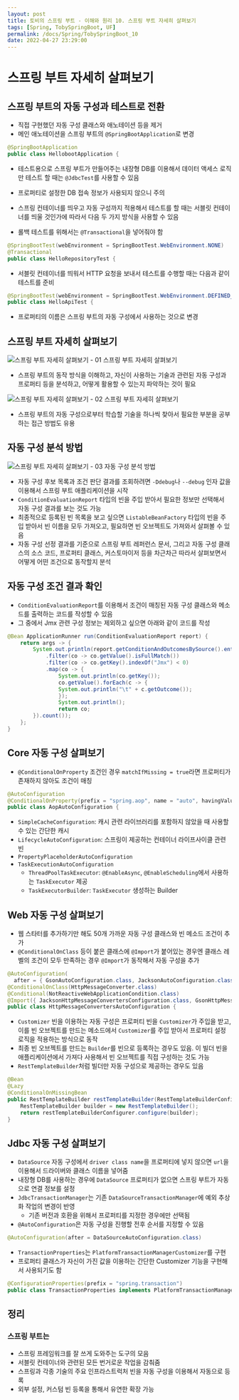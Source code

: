 ```yaml
---
layout: post
title: 토비의 스프링 부트 - 이해와 원리 10. 스프링 부트 자세히 살펴보기
tags: [Spring, TobySpringBoot, UF]
permalink: /docs/Spring/TobySpringBoot_10
date: 2022-04-27 23:29:00
---
```

# 스프링 부트 자세히 살펴보기
## 스프링 부트의 자동 구성과 테스트로 전환
- 직접 구현했던 자동 구성 클래스와 애노테이션 등을 제거
- 메인 애노테이션을 스프링 부트의 `@SpringBootApplication`로 변경

```java
@SpringBootApplication
public class HellobootApplication {
```

- 테스트용으로 스프링 부트가 만들어주는 내장형 DB를 이용해서 데이터 액세스 로직만 테스트 할 때는 `@JdbcTest`를 사용할 수 있음
- 프로퍼티로 설정한 DB 접속 정보가 사용되지 않으니 주의

- 스프링 컨테이너를 띄우고 자동 구성까지 적용해서 테스트를 할 때는 서블릿 컨테이너를 띄울 것인가에 따라서 다음 두 가지 방식을 사용할 수 있음
- 롤백 테스트를 위해서는 `@Transactional`을 넣어줘야 함

```java
@SpringBootTest(webEnvironment = SpringBootTest.WebEnvironment.NONE)
@Transactional
public class HelloRepositoryTest {
```

- 서블릿 컨테이너를 띄워서 HTTP 요청을 보내서 테스트를 수행할 때는 다음과 같이 테스트를 준비

```java
@SpringBootTest(webEnvironment = SpringBootTest.WebEnvironment.DEFINED_PORT)
public class HelloApiTest {
```

- 프로퍼티의 이름은 스프링 부트의 자동 구성에서 사용하는 것으로 변경

## 스프링 부트 자세히 살펴보기

![스프링 부트 자세히 살펴보기 - 01  스프링 부트 자세히 살펴보기](https://user-images.githubusercontent.com/52024566/235309951-13c1d7ea-fe02-41c4-af50-8a207bfb36f9.png)

- 스프링 부트의 동작 방식을 이해하고, 자신이 사용하는 기술과 관련된 자동 구성과 프로퍼티 등을 분석하고, 어떻게 활용할 수 있는지 파악하는 것이 필요

![스프링 부트 자세히 살펴보기 - 02  스프링 부트 자세히 살펴보기](https://user-images.githubusercontent.com/52024566/235309954-5f05b0f5-c9d4-4e23-ad42-89f300d6f939.png)

- 스프링 부트의 자동 구성으로부터 학습할 기술을 하나씩 찾아서 필요한 부분을 공부하는 접근 방법도 유용
## 자동 구성 분석 방법

![스프링 부트 자세히 살펴보기 - 03  자동 구성 분석 방법](https://user-images.githubusercontent.com/52024566/235427672-3c9f455c-c792-4f4a-8f0d-e290a845aec0.png)

- 자동 구성 후보 목록과 조건 판단 결과를 조회하려면 `-Ddebug`나 `--debug` 인자 값을 이용해서 스프링 부트 애플리케이션을 시작
- `ConditionEvaluationReport` 타입의 빈을 주입 받아서 필요한 정보만 선택해서 자동 구성 결과를 보는 것도 가능
- 최종적으로 등록된 빈 목록을 보고 싶으면 `ListableBeanFactory` 타입의 빈을 주입 받아서 빈 이름을 모두 가져오고, 필요하면 빈 오브젝트도 가져와서 살펴볼 수 있음
- 자동 구성 선정 결과를 기준으로 스프링 부트 레퍼런스 문서, 그리고 자동 구성 클래스의 소스 코드, 프로퍼티 클래스, 커스토마이저 등을 차근차근 따라서 살펴보면서 어떻게 어떤 조건으로 동작할지 분석

## 자동 구성 조건 결과 확인
- `ConditionEvaluationReport`를 이용해서 조건이 매칭된 자동 구성 클래스와 메소드를 출력하는 코드를 작성할 수 있음
- 그 중에서 Jmx 관련 구성 정보는 제외하고 싶으면 아래와 같이 코드를 작성

```java
@Bean ApplicationRunner run(ConditionEvaluationReport report) {
    return args -> {
        System.out.println(report.getConditionAndOutcomesBySource().entrySet().stream()
            .filter(co -> co.getValue().isFullMatch())
            .filter(co -> co.getKey().indexOf("Jmx") < 0)
            .map(co -> {
                System.out.println(co.getKey());
                co.getValue().forEach(c -> {
                System.out.println("\t" + c.getOutcome());
                });
                System.out.println();
                return co;
        }).count());
    };
}
```
## Core 자동 구성 살펴보기
- `@ConditionalOnProperty` 조건인 경우 `matchIfMissing = true`라면 프로퍼티가 존재하지 않아도 조건이 매칭

```java
@AutoConfiguration
@ConditionalOnProperty(prefix = "spring.aop", name = "auto", havingValue = "true", matchIfMissing = true)
public class AopAutoConfiguration {
```

- `SimpleCacheConfiguration`: 캐시 관련 라이브러리를 포함하지 않았을 때 사용할 수 있는 간단한 캐시
- `LifecycleAutoConfiguration`: 스프링이 제공하는 컨테이너 라이프사이클 관련 빈
- `PropertyPlaceholderAutoConfiguration`
- `TaskExecutionAutoConfiguration`
  - `ThreadPoolTaskExecutor`: `@EnableAsync`, `@EnableScheduling`에서 사용하는 `TaskExecutor` 제공
  - `TaskExecutorBuilder`: `TaskExecutor` 생성하는 Builder
## Web 자동 구성 살펴보기
- 웹 스타터를 추가하기만 해도 50개 가까운 자동 구성 클래스와 빈 메소드 조건이 추가
- `@ConditionalOnClass` 등이 붙은 클래스에 `@Import`가 붙어있는 경우엔 클래스 레벨의 조건이 모두 만족하는 경우 `@Import`가 동작해서 자동 구성을 추가

```java
@AutoConfiguration(
  after = { GsonAutoConfiguration.class, JacksonAutoConfiguration.class, JsonbAutoConfiguration.class })
@ConditionalOnClass(HttpMessageConverter.class)
@Conditional(NotReactiveWebApplicationCondition.class)
@Import({ JacksonHttpMessageConvertersConfiguration.class, GsonHttpMessageConvertersConfiguration.class, JsonbHttpMessageConvertersConfiguration.class })
public class HttpMessageConvertersAutoConfiguration {
```

- `Customizer` 빈을 이용하는 자동 구성은 프로퍼티 빈을 `Customizer`가 주입을 받고, 이를 빈 오브젝트를 만드는 메소드에서 `Customizer`를 주입 받아서 프로퍼티 설정 로직을 적용하는 방식으로 동작
- 최종 빈 오브젝트를 만드는 `Builder`를 빈으로 등록하는 경우도 있음. 이 빌더 빈을 애플리케이션에서 가져다 사용해서 빈 오브젝트를 직접 구성하는 것도 가능
- `RestTemplateBuilder`처럼 빌더만 자동 구성으로 제공하는 경우도 있음

```java
@Bean
@Lazy
@ConditionalOnMissingBean
public RestTemplateBuilder restTemplateBuilder(RestTemplateBuilderConfigurer restTemplateBuilderConfigurer) {
    RestTemplateBuilder builder = new RestTemplateBuilder();
    return restTemplateBuilderConfigurer.configure(builder);
}
```
## Jdbc 자동 구성 살펴보기
- `DataSource` 자동 구성에서 `driver class name`을 프로퍼티에 넣지 않으면 `url`을 이용해서 드라이버와 클래스 이름을 넣어줌
- 내장형 DB를 사용하는 경우에 `DataSource` 프로퍼티가 없으면 스프링 부트가 자동으로 연결 정보를 설정
- `JdbcTransactionManager`는 기존 `DataSourceTransactionManager`에 예외 추상화 작업의 변경이 반영
  - 기존 버전과 호환을 위해서 프로퍼티를 지정한 경우에만 선택됨
- `@AutoConfiguration`은 자동 구성을 진행할 전후 순서를 지정할 수 있음

```java
@AutoConfiguration(after = DataSourceAutoConfiguration.class)
```

- `TransactionProperties`는 `PlatformTransactionManagerCustomizer`를 구현
- 프로퍼티 클래스가 자신이 가진 값을 이용하는 간단한 Customizer 기능을 구현해서 사용되기도 함

```java
@ConfigurationProperties(prefix = "spring.transaction")
public class TransactionProperties implements PlatformTransactionManagerCustomizer<AbstractPlatformTransactionManager> {
```
## 정리
### 스프링 부트는
- 스프링 프레임워크를 잘 쓰게 도와주는 도구의 모음
- 서블릿 컨테이너와 관련된 모든 번거로운 작업을 감춰줌
- 스프링과 각종 기술의 주요 인프라스트럭처 빈을 자동 구성을 이용해서 자동으로 등록
- 외부 설정, 커스텀 빈 등록을 통해서 유연한 확장 가능